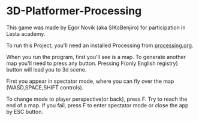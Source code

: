# 3D-Platformer-Processing
This game was made by Egor Novik (aka SIKoBenjiro) for participation in Lesta academy.

To run this Project, you'll need an installed Processing from [processing.org](https://processing.org).

When you run the program, first you'll see is a map. To generate another map you'll need to press any button. Pressing F(only English registry) button will lead you to 3d scene. 

First you appear in spectator mode, where you can fly over the map (WASD,SPACE,SHIFT controls).

To change mode to player perspective(or back), press F. Try to reach the end of a map. If you fail, press F to enter spectator mode or close the app by ESC button.

